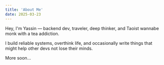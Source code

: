 ```yaml
---
title: 'About Me'
date: 2025-03-23
---
```


Hey, I'm Yassin — backend dev, traveler, deep thinker, and Taoist wannabe monk with a tea addiction.

I build reliable systems, overthink life, and occasionally write things that might help other devs not lose their minds.

More soon...
